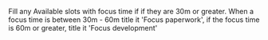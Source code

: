 
Fill any Available slots with focus time if if they are 30m or greater. When a focus time is between 30m - 60m title it 'Focus paperwork', if the focus time is 60m or greater, title it 'Focus development'


